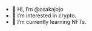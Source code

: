 - 👋 Hi, I’m @osakajojo
- 👀 I’m interested in crypto.
- 🌱 I’m currently learning NFTs.

<!---
osakajojo/osakajojo is a ✨ special ✨ repository because its `README.md` (this file) appears on your GitHub profile.
You can click the Preview link to take a look at your changes.
--->
